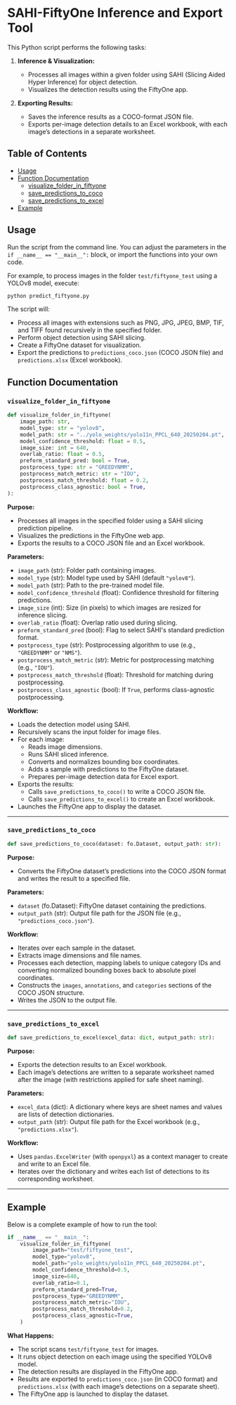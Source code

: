 # SAHI-FiftyOne Inference and Export Tool

This Python script performs the following tasks:

1. **Inference & Visualization:**

    - Processes all images within a given folder using SAHI (Slicing Aided Hyper Inference) for object detection.
    - Visualizes the detection results using the FiftyOne app.

2. **Exporting Results:**
    - Saves the inference results as a COCO-format JSON file.
    - Exports per-image detection details to an Excel workbook, with each image’s detections in a separate worksheet.

## Table of Contents

-   [Usage](#usage)
-   [Function Documentation](#function-documentation)
    -   [visualize_folder_in_fiftyone](#visualize_folder_in_fiftyone)
    -   [save_predictions_to_coco](#save_predictions_to_coco)
    -   [save_predictions_to_excel](#save_predictions_to_excel)
-   [Example](#example)

## Usage

Run the script from the command line. You can adjust the parameters in the `if __name__ == "__main__":` block, or import the functions into your own code.

For example, to process images in the folder `test/fiftyone_test` using a YOLOv8 model, execute:

```bash
python predict_fiftyone.py
```

The script will:

-   Process all images with extensions such as PNG, JPG, JPEG, BMP, TIF, and TIFF found recursively in the specified folder.
-   Perform object detection using SAHI slicing.
-   Create a FiftyOne dataset for visualization.
-   Export the predictions to `predictions_coco.json` (COCO JSON file) and `predictions.xlsx` (Excel workbook).

## Function Documentation

### `visualize_folder_in_fiftyone`

```python
def visualize_folder_in_fiftyone(
    image_path: str,
    model_type: str = "yolov8",
    model_path: str = "../yolo_weights/yolo11n_PPCL_640_20250204.pt",
    model_confidence_threshold: float = 0.5,
    image_size: int = 640,
    overlab_ratio: float = 0.5,
    preform_standard_pred: bool = True,
    postprocess_type: str = "GREEDYNMM",
    postprocess_match_metric: str = "IOU",
    postprocess_match_threshold: float = 0.2,
    postprocess_class_agnostic: bool = True,
):
```

**Purpose:**

-   Processes all images in the specified folder using a SAHI slicing prediction pipeline.
-   Visualizes the predictions in the FiftyOne web app.
-   Exports the results to a COCO JSON file and an Excel workbook.

**Parameters:**

-   `image_path` (str): Folder path containing images.
-   `model_type` (str): Model type used by SAHI (default `"yolov8"`).
-   `model_path` (str): Path to the pre-trained model file.
-   `model_confidence_threshold` (float): Confidence threshold for filtering predictions.
-   `image_size` (int): Size (in pixels) to which images are resized for inference slicing.
-   `overlab_ratio` (float): Overlap ratio used during slicing.
-   `preform_standard_pred` (bool): Flag to select SAHI's standard prediction format.
-   `postprocess_type` (str): Postprocessing algorithm to use (e.g., `"GREEDYNMM"` or `"NMS"`).
-   `postprocess_match_metric` (str): Metric for postprocessing matching (e.g., `"IOU"`).
-   `postprocess_match_threshold` (float): Threshold for matching during postprocessing.
-   `postprocess_class_agnostic` (bool): If `True`, performs class-agnostic postprocessing.

**Workflow:**

-   Loads the detection model using SAHI.
-   Recursively scans the input folder for image files.
-   For each image:
    -   Reads image dimensions.
    -   Runs SAHI sliced inference.
    -   Converts and normalizes bounding box coordinates.
    -   Adds a sample with predictions to the FiftyOne dataset.
    -   Prepares per-image detection data for Excel export.
-   Exports the results:
    -   Calls `save_predictions_to_coco()` to write a COCO JSON file.
    -   Calls `save_predictions_to_excel()` to create an Excel workbook.
-   Launches the FiftyOne app to display the dataset.

---

### `save_predictions_to_coco`

```python
def save_predictions_to_coco(dataset: fo.Dataset, output_path: str):
```

**Purpose:**

-   Converts the FiftyOne dataset’s predictions into the COCO JSON format and writes the result to a specified file.

**Parameters:**

-   `dataset` (fo.Dataset): FiftyOne dataset containing the predictions.
-   `output_path` (str): Output file path for the JSON file (e.g., `"predictions_coco.json"`).

**Workflow:**

-   Iterates over each sample in the dataset.
-   Extracts image dimensions and file names.
-   Processes each detection, mapping labels to unique category IDs and converting normalized bounding boxes back to absolute pixel coordinates.
-   Constructs the `images`, `annotations`, and `categories` sections of the COCO JSON structure.
-   Writes the JSON to the output file.

---

### `save_predictions_to_excel`

```python
def save_predictions_to_excel(excel_data: dict, output_path: str):
```

**Purpose:**

-   Exports the detection results to an Excel workbook.
-   Each image’s detections are written to a separate worksheet named after the image (with restrictions applied for safe sheet naming).

**Parameters:**

-   `excel_data` (dict): A dictionary where keys are sheet names and values are lists of detection dictionaries.
-   `output_path` (str): Output file path for the Excel workbook (e.g., `"predictions.xlsx"`).

**Workflow:**

-   Uses `pandas.ExcelWriter` (with `openpyxl`) as a context manager to create and write to an Excel file.
-   Iterates over the dictionary and writes each list of detections to its corresponding worksheet.

---

## Example

Below is a complete example of how to run the tool:

```python
if __name__ == "__main__":
    visualize_folder_in_fiftyone(
        image_path="test/fiftyone_test",
        model_type="yolov8",
        model_path="yolo_weights/yolo11n_PPCL_640_20250204.pt",
        model_confidence_threshold=0.5,
        image_size=640,
        overlab_ratio=0.1,
        preform_standard_pred=True,
        postprocess_type="GREEDYNMM",
        postprocess_match_metric="IOU",
        postprocess_match_threshold=0.2,
        postprocess_class_agnostic=True,
    )
```

**What Happens:**

-   The script scans `test/fiftyone_test` for images.
-   It runs object detection on each image using the specified YOLOv8 model.
-   The detection results are displayed in the FiftyOne app.
-   Results are exported to `predictions_coco.json` (in COCO format) and `predictions.xlsx` (with each image’s detections on a separate sheet).
-   The FiftyOne app is launched to display the dataset.
